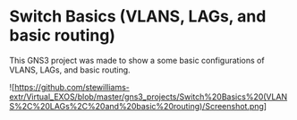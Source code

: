 # Switch Basics (VLANS, LAGs, and basic routing)



This GNS3 project was made to show a some basic configurations of VLANS, LAGs, and basic routing.


![https://github.com/stewilliams-extr/Virtual_EXOS/blob/master/gns3_projects/Switch%20Basics%20(VLANS%2C%20LAGs%2C%20and%20basic%20routing)/Screenshot.png]